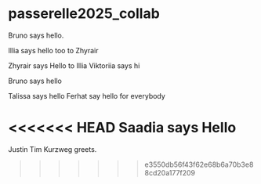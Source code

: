 # passerelle2025_collab

Bruno says hello.

Illia says hello too to Zhyrair

Zhyrair says Hello to Illia
Viktoriia says hi

Bruno says hello

Talissa says hello
Ferhat say hello for everybody

<<<<<<< HEAD
Saadia says Hello
=======
Justin Tim Kurzweg greets.
>>>>>>> e3550db56f43f62e68b6a70b3e88cd20a177f209
